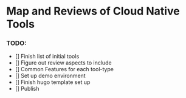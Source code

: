
# Map and Reviews of Cloud Native Tools



### TODO:

- [] Finish list of initial tools
- [] Figure out review aspects to include
- [] Common Features for each tool-type
- [] Set up demo environment
- [] Finish hugo template set up
- [] Publish

